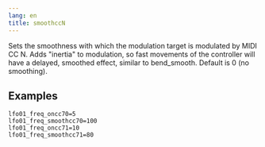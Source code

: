```yaml
---
lang: en
title: smoothccN
---
```

Sets the smoothness with which the modulation target is modulated by MIDI CC N.
Adds "inertia" to modulation, so fast movements of the controller will have
a delayed, smoothed effect, similar to bend_smooth. Default is 0 (no smoothing).

## Examples

```
lfo01_freq_oncc70=5
lfo01_freq_smoothcc70=100
lfo01_freq_oncc71=10
lfo01_freq_smoothcc71=80
```
